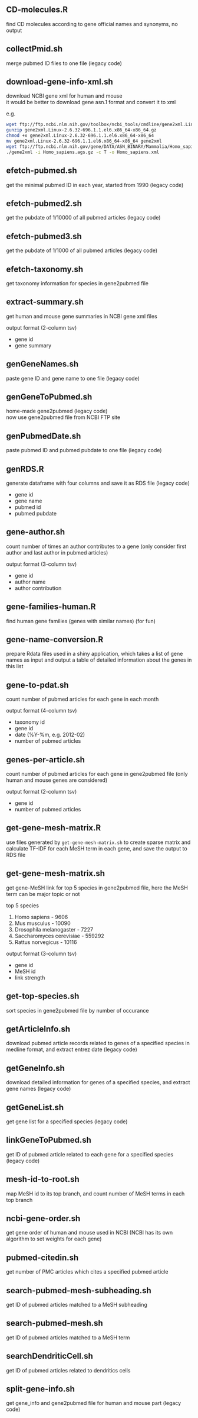 ## CD-molecules.R
find CD molecules according to gene official names and synonyms, no output

## collectPmid.sh
merge pubmed ID files to one file (legacy code)

## download-gene-info-xml.sh
download NCBI gene xml for human and mouse<br/>
it would be better to download gene asn.1 format and convert it to xml

e.g.
```bash
wget ftp://ftp.ncbi.nlm.nih.gov/toolbox/ncbi_tools/cmdline/gene2xml.Linux-2.6.32-696.1.1.el6.x86_64-x86_64.gz
gunzip gene2xml.Linux-2.6.32-696.1.1.el6.x86_64-x86_64.gz
chmod +x gene2xml.Linux-2.6.32-696.1.1.el6.x86_64-x86_64
mv gene2xml.Linux-2.6.32-696.1.1.el6.x86_64-x86_64 gene2xml
wget ftp://ftp.ncbi.nlm.nih.gov/gene/DATA/ASN_BINARY/Mammalia/Homo_sapiens.ags.gz
./gene2xml -i Homo_sapiens.ags.gz -c T -o Homo_sapiens.xml
```

## efetch-pubmed.sh
get the minimal pubmed ID in each year, started from 1990 (legacy code)

## efetch-pubmed2.sh
get the pubdate of 1/10000 of all pubmed articles (legacy code)

## efetch-pubmed3.sh
get the pubdate of 1/1000 of all pubmed articles (legacy code)

## efetch-taxonomy.sh
get taxonomy information for species in gene2pubmed file

## extract-summary.sh
get human and mouse gene summaries in NCBI gene xml files

output format (2-column tsv)
* gene id
* gene summary

## genGeneNames.sh
paste gene ID and gene name to one file (legacy code)

## genGeneToPubmed.sh
home-made gene2pubmed (legacy code)<br/>
now use gene2pubmed file from NCBI FTP site

## genPubmedDate.sh
paste pubmed ID and pubmed pubdate to one file (legacy code)

## genRDS.R
generate dataframe with four columns and save it as RDS file (legacy code)

* gene id
* gene name
* pubmed id
* pubmed pubdate

## gene-author.sh
count number of times an author contributes to a gene (only consider first
author and last author in pubmed articles)

output format (3-column tsv)
* gene id
* author name
* author contribution

## gene-families-human.R
find human gene families (genes with similar names) (for fun)

## gene-name-conversion.R
prepare Rdata files used in a shiny application, which takes a list of gene
names as input and output a table of detailed information about the genes in
this list

## gene-to-pdat.sh
count number of pubmed articles for each gene in each month

output format (4-column tsv)
* taxonomy id
* gene id
* date (%Y-%m, e.g. 2012-02)
* number of pubmed articles

## genes-per-article.sh
count number of pubmed articles for each gene in gene2pubmed file (only human
and mouse genes are considered)

output format (2-column tsv)
* gene id
* number of pubmed articles

## get-gene-mesh-matrix.R
use files generated by `get-gene-mesh-matrix.sh` to create sparse matrix and
calculate TF-IDF for each MeSH term in each gene, and save the output to RDS
file

## get-gene-mesh-matrix.sh
get gene-MeSH link for top 5 species in gene2pubmed file, here the MeSH term
can be major topic or not

top 5 species
1. Homo sapiens             - 9606
2. Mus musculus             - 10090
3. Drosophila melanogaster  - 7227
4. Saccharomyces cerevisiae - 559292
5. Rattus norvegicus        - 10116

output format (3-column tsv)
* gene id
* MeSH id
* link strength

## get-top-species.sh
sort species in gene2pubmed file by number of occurance

## getArticleInfo.sh
download pubmed article records related to genes of a specified species in
medline format, and extract entrez date (legacy code)

## getGeneInfo.sh
download detailed information for genes of a specified species, and extract
gene names (legacy code)

## getGeneList.sh
get gene list for a specified species (legacy code)

## linkGeneToPubmed.sh
get ID of pubmed article related to each gene for a specified species (legacy
code)

## mesh-id-to-root.sh
map MeSH id to its top branch, and count number of MeSH terms in each top branch

## ncbi-gene-order.sh
get gene order of human and mouse used in NCBI (NCBI has its own algorithm to
set weights for each gene)

## pubmed-citedin.sh
get number of PMC articles which cites a specified pubmed article

## search-pubmed-mesh-subheading.sh
get ID of pubmed articles matched to a MeSH subheading

## search-pubmed-mesh.sh
get ID of pubmed articles matched to a MeSH term

## searchDendriticCell.sh
get ID of pubmed articles related to dendritics cells

## split-gene-info.sh
get gene\_info and gene2pubmed file for human and mouse part (legacy code)
